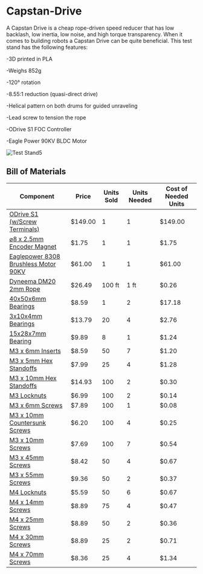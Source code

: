 # Capstan-Drive
A Capstan Drive is a cheap rope-driven speed reducer that has low backlash, low inertia, low noise, and high torque transparency. 
When it comes to building robots a Capstan Drive can be quite beneficial. This test stand has the following features:

-3D printed in PLA

-Weighs 852g

-120° rotation

-8.55:1 reduction (quasi-direct drive)

-Helical pattern on both drums for guided unraveling

-Lead screw to tension the rope

-ODrive S1 FOC Controller

-Eagle Power 90KV BLDC Motor

![Test Stand5](https://github.com/aaedmusa/Capstan-Drive/assets/84678990/755a0795-405a-420f-a3f5-377bb0f73ea9)


## Bill of Materials

| Component  | Price| Units Sold | Units Needed | Cost of Needed Units |
| ---------------------------------------------------------------------------------------------------------------------------------------------------------------------------------------------------------------------------------------------- | ------- | ---------- | ------------ | -------------------- |
| [ODrive S1 (w/Screw Terminals)](https://odriverobotics.com/shop/odrive-s1)| $149.00 | 1 | 1| $149.00  |
| [⌀8 x 2.5mm Encoder Magnet](https://www.andymark.com/products/redline-encoder-magnet?via=Z2lkOi8vYW5keW1hcmsvV29ya2FyZWE6OkNhdGFsb2c6OkNhdGVnb3J5LzViYjYxOTJmYmM2ZjZkNmRlMWU2YTA3Nw)  | $1.75| 1 | 1| $1.75 |
| [Eaglepower 8308 Brushless Motor 90KV](https://www.aliexpress.us/item/2255800377511662.html?spm=a2g0o.order_detail.order_detail_item.4.6d9cf19cZiaruc&amp;)| $61.00  | 1 | 1| $61.00|
| [Dyneema DM20 2mm Rope](https://www.amazon.com/dp/B079C73DQX?psc=1&amp;ref=ppx_yo2ov_dt_b_product_details) | $26.49  | 100 ft  | 1 ft| $0.26 |
| [40x50x6mm Bearings](https://www.amazon.com/dp/B085NDM5WV?psc=1&amp;ref=ppx_yo2ov_dt_b_product_details) | $8.59| 1 | 2| $17.18|
| [3x10x4mm Bearings](https://www.amazon.com/uxcell-Groove-Bearing-Double-Bearings/dp/B07FW389P1/ref=sr_1_1_sspa?crid=2KAW3Q0XGYJEG&amp;dib=eyJ2IjoiMSJ9.)| $13.79  | 20| 4| $2.76 |
| [15x28x7mm Bearing](https://www.amazon.com/dp/B07FWC3SJD?psc=1&amp;ref=ppx_yo2ov_dt_b_product_details)  | $9.89| 8 | 1| $1.24 |
| [M3 x 6mm Inserts](https://www.amazon.com/gp/product/B07LBQRYR3/ref=ppx_yo_dt_b_search_asin_title?ie=UTF8&amp;psc=1)| $8.59| 50| 7| $1.20 |
| [M3 x 5mm Hex Standoffs](https://www.amazon.com/DTGN-M3x5mm-DXL-Standoff-Electronic/dp/B0BC8X9CPK/ref=sr_1_5?crid=252PJVIKJNEOB&amp;keywords=m3x5mm+standoff&amp;qid=1705296373&amp;sprefix=m3x5mm+standof%2Caps%2C207&amp;sr=8-5) | $7.99| 25| 4| $1.28 |
| [M3 x 10mm Hex Standoffs](https://www.amazon.com/Straight-Pillar-Female-Threaded-Standoff/dp/B09B1RBLT4/ref=sr_1_2?dib=eyJ2IjoiMSJ9.) | $14.93  | 100  | 2| $0.30 |
| [M3 Locknuts](https://www.amazon.com/100Pcs-Stainless-Self-Lock-Inserted-Clinching/dp/B075ZZW7VL/ref=sr_1_3_pp?crid=2FMDVMNVW3UTJ&amp;keywords=m3+locknuts&amp;qid=1705296942&amp;sprefix=m3+locknuts%2Caps%2C129&amp;sr=8-3)| $6.99| 100  | 2| $0.14 |
| [M3 x 6mm Screws](https://www.amazon.com/Fullerkreg-Socket-Stainless-Machine-Quantity/dp/B07CJ7PDYT/ref=sr_1_8?crid=1GCSSRXE2K3GU&amp;keywords=m3%2Bx%2B10mm%2Bscrew&amp;qid=1687316761&amp;sprefix=m3%2Bx%2B10mm%2Bscrew%2Caps%2C125&amp;) | $7.89| 100  | 1| $0.08 |
| [M3 x 10mm Countersunk Screws](https://www.amazon.com/dp/B07DWVDDWC?psc=1&amp;ref=ppx_yo2ov_dt_b_product_details)| $6.20| 100  | 4| $0.25 |
| [M3 x 10mm Screws](https://www.amazon.com/Fullerkreg-Socket-Stainless-Machine-Quantity/dp/B07CK3RSN3/ref=sr_1_8?crid=1GCSSRXE2K3GU&amp;keywords=m3%2Bx%2B10mm%2Bscrew&amp;qid=1687316761&amp;sprefix=m3%2Bx%2B10mm%2Bscrew%2Caps%2C125&amp;)| $7.69| 100  | 7| $0.54 |
| [M3 x 45mm Screws](https://www.amazon.com/dp/B089KRYJ9Q?psc=1&amp;ref=ppx_yo2ov_dt_b_product_details)| $8.42| 50| 4| $0.67 |
| [M3 x 55mm Screws](https://www.amazon.com/dp/B0BGM9N73R?ref=ppx_yo2ov_dt_b_product_details&amp;th=1) | $9.36| 50| 2| $0.37 |
| [M4 Locknuts](https://www.amazon.com/gp/product/B08LMNFS5P/ref=ewc_pr_img_1?smid=A7L3QGQ9OUIWY&amp;psc=1)  | $5.59| 50| 6| $0.67 |
| [M4 x 14mm Screws](https://www.amazon.com/M4x12mm-M4-0-7x12mm-Stainless-Machine-Quantity/dp/B0CLGWZSLT/ref=sr_1_3?crid=1263J0I5L3SX5&amp;keywords=m4x12mm%2Bbutton%2Bhead%2Bscrews&amp;qid=1705890223&amp;sprefix=m4x12mm%2Bbutt%2Caps%2C201&) | $8.89| 75| 4| $0.47 |
| [M4 x 25mm Screws](https://www.amazon.com/M4-0-70-Button-Stainless-Fullerkreg-Plastic/dp/B07H17FB12/ref=sr_1_1_sspa?crid=WVX0K3Q7986&amp;dib=eyJ2IjoiMSJ9) | $8.89| 50| 2| $0.36 |
| [M4 x 30mm Screws](https://www.amazon.com/M4-0-70-Button-Stainless-Fullerkreg-Plastic/dp/B07H146QMW/ref=sr_1_1_sspa?crid=WVX0K3Q7986&amp;dib=eyJ2IjoiMSJ9) | $8.89| 25| 2| $0.71 |
| [M4 x 70mm Screws](https://www.amazon.com/iExcell-Stainless-Socket-Screws-Wrench/dp/B089NC5SCF/ref=sr_1_3?crid=22KMLEZ237L2O&amp;dib=eyJ2IjoiMSJ9)| $8.36| 25| 4| $1.34 |
